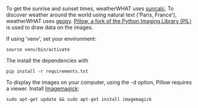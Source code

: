 To get the sunrise and sunset times, weatherWHAT uses [suncalc](https://pypi.org/project/suncalc/). 
To discover weather around the world using natural text ('Paris, France'), weatherWHAT uses [geopy](https://geopy.readthedocs.io/en/stable/).
[Pillow, a fork of the Python Imaging Library (PIL)](https://pillow.readthedocs.io/en/stable/) is used to draw data on the images.

If using 'venv', set your environment:
```
source venv/bin/activate
```
The install the dependencies with
```
pip install -r requirements.txt  
```

To display the images on your computer, using the -d option, Pillow requires a viewer. Install [Imagemagick](https://imagemagick.org/script/download.php): 
```
sudo apt-get update && sudo apt-get install imagemagick
```
